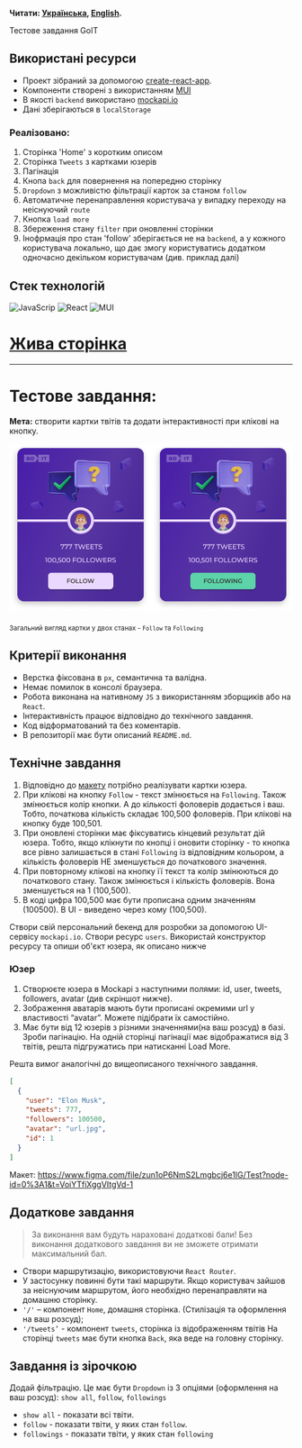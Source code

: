 **Читати: [Українська](README.md), [English](README.en.md).**

Тестове завдання GoIT

## Використані ресурси

- Проект зібраний за допомогою [create-react-app](https://create-react-app.dev/).
- Компоненти створені з використанням [MUI](https://mui.com/material-ui/getting-started/overview/)
- В якості `backend` використано [mockapi.io](https://mockapi.io/)
- Дані зберігаються в `localStorage`

### Реалізовано:

1. Сторінка 'Home' з коротким описом
2. Сторінка `Tweets` з картками юзерів
3. Пагінація
4. Кнопа `back` для повернення на попередню сторінку
5. `Dropdown` з можливістю фільтрації карток за станом `follow`
6. Автоматичне перенаправлення користувача у випадку переходу на неіснуючий `route`
7. Кнопка `load more`
8. Збереження стану `filter` при оновленні сторінки
9. Інофрмація про стан 'follow' зберігається не на `backend`, а у кожного користувача локально, що
   дає змогу користуватись додатком одночасно декільком користувачам (див. приклад далі)

## Стек технологій

![JavaScrip](https://img.shields.io/badge/JavaScript-323330?style=for-the-badge&logo=javascript&logoColor=F7DF1E)
![React](https://img.shields.io/badge/React-20232A?style=for-the-badge&logo=react&logoColor=61DAFB)
![MUI](https://img.shields.io/badge/Material%20UI-007FFF?style=for-the-badge&logo=mui&logoColor=white)

# [Жива сторінка](https://https://andriikalinchuk.github.io/followers-task/)

---

# Тестове завдання:

**Мета:** створити картки твітів та додати інтерактивності при клікові на кнопку.

![Загальний вигляд картки у двох станах - Follow та Following](./assets/prev-0.png)

<sub>Загальний вигляд картки у двох станах - `Follow` та `Following`</sub>

## Критерії виконання

- Верстка фіксована в `рх`, семантична та валідна.
- Немає помилок в консолі браузера.
- Робота виконана на нативному `JS` з використанням зборщиків або на `React`.
- Інтерактивність працює відповідно до технічного завдання.
- Код відформатований та без коментарів.
- В репозиторії має бути описаний `README.md`.

## Технічне завдання

1. Відповідно до
   [макету](https://www.figma.com/file/zun1oP6NmS2Lmgbcj6e1IG/Test?node-id=0-1&t=fKfPK1hQF3isHhAC-0)
   потрібно реалізувати картки юзера.
2. При клікові на кнопку `Follow` - текст змінюється на `Following`. Також змінюється колір кнопки.
   А до кількості фоловерів додається і ваш. Тобто, початкова кількість складає 100,500 фоловерів.
   При клікові на кнопку буде 100,501.
3. При оновлені сторінки має фіксуватись кінцевий результат дій юзера. Тобто, якщо клікнути по
   кнопці і оновити сторінку - то кнопка все рівно залишається в стані `Following` із відповідним
   кольором, а кількість фоловерів НЕ зменшується до початкового значення.
4. При повторному клікові на кнопку її текст та колір змінюються до початкового стану. Також
   змінюється і кількість фоловерів. Вона зменшується на 1 (100,500).
5. В коді цифра 100,500 має бути прописана одним значенням (100500). В UI - виведено через кому
   (100,500).

Створи свій персональний бекенд для розробки за допомогою UI-сервісу `mockapi.io`. Створи ресурс
`users`. Використай конструктор ресурсу та опиши об'єкт юзера, як описано нижче

### Юзер

1. Створюєте юзера в Mockapi з наступними полями: id, user, tweets, followers, avatar (див скріншот
   нижче).
2. Зображення аватарів мають бути прописані окремими url у властивості “avatar”. Можете підібрати їх
   самостійно.
3. Має бути від 12 юзерів з різними значеннями(на ваш розсуд) в базі. Зроби пагінацію. На одній
   сторінці пагінації має відображатися від 3 твітів, решта підгружатись при натисканні Load More.

Решта вимог аналогічні до вищеописаного технічного завдання.

```json
[
  {
    "user": "Elon Musk",
    "tweets": 777,
    "followers": 100500,
    "avatar": "url.jpg",
    "id": 1
  }
]
```

Макет: https://www.figma.com/file/zun1oP6NmS2Lmgbcj6e1IG/Test?node-id=0%3A1&t=VoiYTfiXggVItgVd-1

## Додаткове завдання

> За виконання вам будуть нараховані додаткові бали! Без виконання додаткового завдання ви не
> зможете отримати максимальний бал.

- Створи маршрутизацію, використовуючи `React Router`.
- У застосунку повинні бути такі маршрути. Якщо користувач зайшов за неіснуючим маршрутом, його
  необхідно перенаправляти на домашню сторінку.
- `'/'` – компонент `Home`, домашня сторінка. (Стилізація та оформлення на ваш розсуд);
- `'/tweets’` - компонент `tweets`, сторінка із відображенням твітів На сторінці `tweets` має бути
  кнопка `Back`, яка веде на головну сторінку.

## Завдання із зірочкою

Додай фільтрацію. Це має бути `Dropdown` із 3 опціями (оформлення на ваш розсуд): `show all`,
`follow`, `followings`

- `show all` - показати всі твіти.
- `follow` - показати твіти, у яких стан `follow`.
- `followings` - показати твіти, у яких стан `following`
